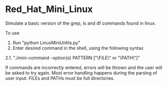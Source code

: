 # Red_Hat_Mini_Linux
Simulate a basic version of the grep, ls and df commands found in linux. 

To use
1. Run "python LinuxMiniUntils.py" 
2. Enter desired command in the shell, using the following syntax

  2.1. "./mini-command -option(s) PATTERN ["\\FILE\\" or "\\PATH\\"]"
  
If commands are incorrectly entered, errors will be thrown and the user will be asked to try again. Most error handling happens
during the parsing of user input. FILEs and PATHs must be full directories. 
